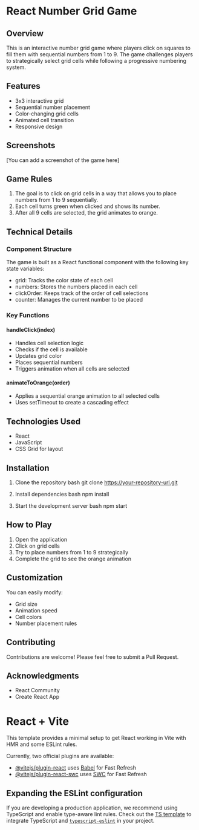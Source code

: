 # React Number Grid Game

## Overview

This is an interactive number grid game where players click on squares to fill them with sequential numbers from 1 to 9. The game challenges players to strategically select grid cells while following a progressive numbering system.

## Features

- 3x3 interactive grid
- Sequential number placement
- Color-changing grid cells
- Animated cell transition
- Responsive design

## Screenshots

[You can add a screenshot of the game here]

## Game Rules

1. The goal is to click on grid cells in a way that allows you to place numbers from 1 to 9 sequentially.
2. Each cell turns green when clicked and shows its number.
3. After all 9 cells are selected, the grid animates to orange.

## Technical Details

### Component Structure

The game is built as a React functional component with the following key state variables:

- grid: Tracks the color state of each cell
- numbers: Stores the numbers placed in each cell
- clickOrder: Keeps track of the order of cell selections
- counter: Manages the current number to be placed

### Key Functions

#### handleClick(index)
- Handles cell selection logic
- Checks if the cell is available
- Updates grid color
- Places sequential numbers
- Triggers animation when all cells are selected

#### animateToOrange(order)
- Applies a sequential orange animation to all selected cells
- Uses setTimeout to create a cascading effect

## Technologies Used

- React
- JavaScript
- CSS Grid for layout

## Installation

1. Clone the repository
bash
git clone https://your-repository-url.git


2. Install dependencies
bash
npm install


3. Start the development server
bash
npm start


## How to Play

1. Open the application
2. Click on grid cells
3. Try to place numbers from 1 to 9 strategically
4. Complete the grid to see the orange animation

## Customization

You can easily modify:
- Grid size
- Animation speed
- Cell colors
- Number placement rules

## Contributing

Contributions are welcome! Please feel free to submit a Pull Request.

## Acknowledgments

- React Community
- Create React App











# React + Vite

This template provides a minimal setup to get React working in Vite with HMR and some ESLint rules.

Currently, two official plugins are available:

- [@vitejs/plugin-react](https://github.com/vitejs/vite-plugin-react/blob/main/packages/plugin-react/README.md) uses [Babel](https://babeljs.io/) for Fast Refresh
- [@vitejs/plugin-react-swc](https://github.com/vitejs/vite-plugin-react-swc) uses [SWC](https://swc.rs/) for Fast Refresh

## Expanding the ESLint configuration

If you are developing a production application, we recommend using TypeScript and enable type-aware lint rules. Check out the [TS template](https://github.com/vitejs/vite/tree/main/packages/create-vite/template-react-ts) to integrate TypeScript and [`typescript-eslint`](https://typescript-eslint.io) in your project.
